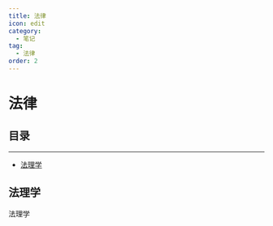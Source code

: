 ```yaml
---
title: 法律
icon: edit
category:
  - 笔记
tag:
  - 法律
order: 2
---
```



# 法律

## 目录

-----------------

- [法理学](#法理学)


## 法理学

法理学 <Badge text="公共基础" type="warning" /> <Badge text="视频" color="grey" />
<BiliBili bvid="BV1pL411f7Yz" />
